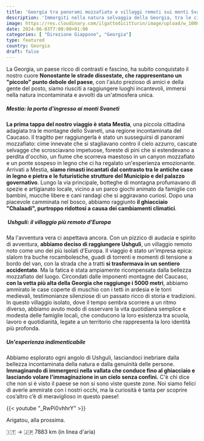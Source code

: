 ```yaml
---
title: 'Georgia tra panorami mozzafiato e villaggi remoti sui monti Svaneti'
description: 'Immergiti nella natura selvaggia della Georgia, tra le cime innevate dello Svaneti e i villaggi tradizionali. Esplora Ushguli, il villaggio più alto d''Europa, e vivi un''esperienza indimenticabile.'
image: https://res.cloudinary.com/ilgattodicitturin/image/upload/w_1000/f_auto,q_auto:eco/v1713011125/Articoli/Direzione%20giappone/Direzione19/ushguli-dall-alto_hzhbkm.jpg
date: 2024-06-03T7:00:00+01:00
categories: [ "Direzione Giappone", "Georgia"]
type: featured  
country: Georgia 
draft: false
---
```


La Georgia, un paese ricco di contrasti e fascino, ha subito conquistato il nostro cuore  **Nonostante le strade dissestate, che rappresentano un "piccolo" punto debole del paese**, con l'aiuto prezioso di amici e della gente del posto, siamo riusciti a raggiungere luoghi incantevoli, immersi nella natura incontaminata e avvolti da un'atmosfera unica.

##### Mestia: la porta d'ingresso ai monti Svaneti 

**La prima tappa del nostro viaggio è stata Mestia**, una piccola cittadina adagiata tra le montagne dello Svaneti, una regione incontaminata del Caucaso. Il tragitto per raggiungerla è stato un susseguirsi di panorami mozzafiato: cime innevate che si stagliavano contro il cielo azzurro, cascate selvagge che scrosciavano impetuose, foreste di pini che si estendevano a perdita d'occhio, un fiume che scorreva maestoso in un canyon mozzafiato e un ponte sospeso in legno che ci ha regalato un'esperienza emozionante.
Arrivati a Mestia, **siamo rimasti incantati dal contrasto tra le antiche case in legno e pietra e le futuristiche strutture del Municipio e del palazzo governativo**. Lungo la via principale,  botteghe di montagna profumavano di spezie e artigianato locale, vicino a un parco giochi animato da famiglie con bambini, mucche libere e cani randagi che si aggiravano curiosi.
Dopo una piacevole camminata nel bosco, abbiamo raggiunto **il ghiacciaio "Chalaadi", purtroppo ridottosi a causa dei cambiamenti climatici**. 

#####  Ushguli: il villaggio più remoto d'Europa

Ma l'avventura vera ci aspettava ancora. Con un pizzico di audacia e spirito di avventura, **abbiamo deciso di raggiungere Ushguli**, un villaggio remoto noto come uno dei più isolati d'Europa. Il viaggio è stato un'impresa epica: slalom tra buche rocambolesche, guadi di torrenti e momenti di tensione a bordo del van, con la strada che a tratti **si trasformava in un sentiero accidentato**.
Ma la fatica è stata ampiamente ricompensata dalla bellezza mozzafiato del luogo. Circondati dalle imponenti montagne del Caucaso, **con la vetta più alta della Georgia che raggiunge i 5000 metri**, abbiamo ammirato le case coperte di muschio con i tetti in ardesia e le torri medievali, testimonianze silenziose di un passato ricco di storia e tradizioni.
In questo villaggio isolato, dove il tempo sembra scorrere a un ritmo diverso, abbiamo avuto modo di osservare la vita quotidiana semplice e modesta delle famiglie locali, che conducono la loro esistenza tra scuola, lavoro e quotidianità, legate a un territorio che rappresenta la loro identità più profonda.

##### Un'esperienza indimenticabile

Abbiamo esplorato ogni angolo di Ushguli, lasciandoci inebriare dalla bellezza incontaminata della natura e dalla genuinità delle persone. **Immaginando di immergerci nella vallata che conduce fino al ghiacciaio e lasciando volare l'immaginazione in un cielo senza confini.** 
C'è chi dice che non si è visto il paese se non si sono viste queste zone. Noi siamo felici di averle ammirate con i nostri occhi, ma la curiosità è tanta per scoprire cos’altro c’è di meraviglioso in questo paese!

{{< youtube "_RwPi0vhhrY" >}}

Arigatou, alla prossima.

🇮🇹 → 🇯🇵 7883 km (in linea d'aria)
